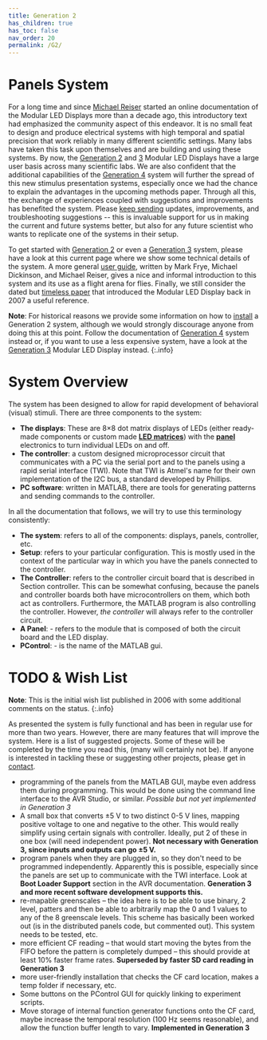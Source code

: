 ```yaml
---
title: Generation 2
has_children: true
has_toc: false
nav_order: 20
permalink: /G2/
---
```


# Panels System

For a long time and since [Michael Reiser](https://www.janelia.org/people/michael-reiser) started an online documentation of the Modular LED Displays more than a decade ago, this introductory text had emphasized the community aspect of this endeavor. It is no small feat to design and produce electrical systems with high temporal and spatial precision that work reliably in many different scientific settings. Many labs have taken this task upon themselves and are building and using these systems. By now, the [Generation 2](g2_system.md) and [3]({{site.baseurl}}/G3/) Modular LED Displays have a large user basis across many scientific labs. We are also confident that the additional capabilities of the [Generation 4]({{site.baseurl}}/G4/) system will further the spread of this new stimulus presentation systems, especially once we had the chance to explain the advantages in the upcoming methods paper. Through all this, the exchange of experiences coupled with suggestions and improvements has benefited the system. Please [keep sending]({{site.baseurl}}/Contact) updates, improvements, and troubleshooting suggestions -- this is invaluable support for us in making the current and future systems better, but also for any future scientist who wants to replicate one of the systems in their setup.

To get started with [Generation 2](g2_system.md) or even a [Generation 3]({{site.baseurl}}/G3/) system, please have a look at this current page where we show some technical details of the system. A more general [user guide](g2_user-guide.md), written by Mark Frye, Michael Dickinson, and Michael Reiser, gives a nice and informal introduction to this system and its use as a flight arena for flies. Finally, we still consider the dated but [timeless paper](https://doi.org/10.1016/j.jneumeth.2007.07.019) that introduced the Modular LED Display back in 2007 a useful reference.

__Note__: For historical reasons we provide some information on how to [install](g2_prerequisites.md) a Generation 2 system, although we would strongly discourage anyone from doing this at this point. Follow the documentation of [Generation 4]({{site.baseurl}}/G4/) system instead or, if you want to use a less expensive system, have a look at the [Generation 3]({{site.baseurl}}/G3/) Modular LED Display instead.
{:.info}

# System Overview

The system has been designed to allow for rapid development of behavioral (visual) stimuli. There are three components to the system:

- __The displays__: These are 8×8 dot matrix displays of LEDs (either ready-made components or custom made [__LED matrices__]({{site.baseurl}}/Generation%202/LED-Arrays/docs/)) with the [__panel__]({{site.baseurl}}/Generation%202/Panels/docs/) electronics to turn individual LEDs on and off.
- __The controller__: a custom designed microprocessor circuit that communicates with a PC via the serial port and to the panels using a rapid serial interface (TWI). Note that TWI is Atmel's name for their own implementation of the I2C bus, a standard developed by Phillips.
- __PC software__: written in MATLAB, there are tools for generating patterns and sending commands to the controller.

In all the documentation that follows, we will try to use this terminology consistently:

- __The system__: refers to all of the components: displays, panels, controller, etc.
- __Setup__: refers to your particular configuration. This is mostly used in the context of the particular way in which you have the panels connected to the controller.
- __The Controller__: refers to the controller circuit board that is described in Section controller. This can be somewhat confusing, because the panels and controller boards both have microcontrollers on them, which both act as controllers. Furthermore, the MATLAB program is also controlling the controller. However, *the controller* will always refer to the controller circuit.
- __A Panel__: - refers to the module that is composed of both the circuit board and the LED display.
- __PControl__: - is the name of the MATLAB gui.

# TODO & Wish List

__Note__: This is the initial wish list published in 2006 with some additional comments on the status.
{:.info}

As presented the system is fully functional and has been in regular use for more than two years. However, there are many features that will improve the system. Here is a list of suggested projects. Some of these will be completed by the time you read this, (many will certainly not be). If anyone is interested in tackling these or suggesting other projects, please get in [contact]({{site.baseurl}}/Contact).

- programming of the panels from the MATLAB GUI, maybe even address them during programming. This would be done using the command line interface to the AVR Studio, or similar. *Possible but not yet implemented in Generation 3*
- A small box that converts ±5 V to two distinct 0-5 V lines, mapping positive voltage to one and negative to the other. This would really simplify using certain signals with controller. Ideally, put 2 of these in one box (will need independent power). __Not necessary with Generation 3, since inputs and outputs can go ±5 V.__
- program panels when they are plugged in, so they don't need to be programmed independently. Apparently this is possible, especially since the panels are set up to communicate with the TWI interface. Look at __Boot Loader Support__ section in the AVR documentation. __Generation 3 and more recent software development supports this.__
- re-mapable greenscales – the idea here is to be able to use binary, 2 level, patters and then be able to arbitrarily map the 0 and 1 values to any of the 8 greenscale levels. This scheme has basically been worked out (is in the distributed panels code, but commented out). This system needs to be tested, etc.
- more efficient CF reading – that would start moving the bytes from the FIFO before the pattern is completely dumped – this should provide at least 10% faster frame rates. __Superseded by faster SD card reading in Generation 3__
- more user-friendly installation that checks the CF card location, makes a temp folder if necessary, etc.
- Some buttons on the PControl GUI for quickly linking to experiment scripts.
- Move storage of internal function generator functions onto the CF card, maybe increase the temporal resolution (100 Hz seems reasonable), and allow the function buffer length to vary. __Implemented in Generation 3__

